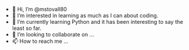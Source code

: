 - 👋 Hi, I’m @mstovall80
- 👀 I’m interested in learning as much as I can about coding.
- 🌱 I’m currently learning Python and it has been interesting to say the least so far.
- 💞️ I’m looking to collaborate on ...
- 📫 How to reach me ...

<!---
mstovall80/mstovall80 is a ✨ special ✨ repository because its `README.md` (this file) appears on your GitHub profile.
You can click the Preview link to take a look at your changes.
--->
